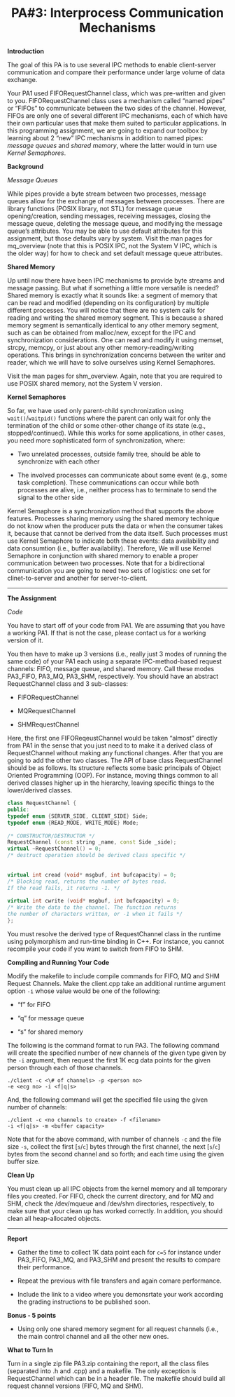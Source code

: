 
# <p align="center">PA#3: Interprocess Communication Mechanisms </p>


**Introduction**

The goal of this PA is to use several IPC methods to enable client-server communication and compare their performance under large volume of data exchange.

Your PA1 used FIFORequestChannel class, which was pre-written and given to you. FIFORequestChannel class uses a mechanism called “named pipes” or “FIFOs” to communicate between the two sides of the channel. However, FIFOs are only one of several different IPC mechanisms, each of which have their own particular uses that make them suited to particular applications. In this programming assignment, we are going to expand our toolbox by learning about 2 “new” IPC mechanisms in addition to named pipes: _message queues_ and _shared memory_, where the latter would in turn use _Kernel Semaphores_.
<br>

**Background**

*Message Queues*

While pipes provide a byte stream between two processes, message queues allow for the exchange of messages between processes. There are library functions (POSIX library, not STL) for message queue opening/creation, sending messages, receiving messages, closing the message queue, deleting the message queue, and modifying the message queue’s attributes. You may be able to use default attributes for this assignment, but those defaults vary by system. Visit the man pages for mq_overview (note that this is POSIX IPC, not the System V IPC, which is the older way) for how to check and set default message queue attributes.
<br>

**Shared Memory**

Up until now there have been IPC mechanisms to provide byte streams and message passing. But what if something a little more versatile is needed? Shared memory is exactly what it sounds like: a segment of memory that can be read and modified (depending on its configuration) by multiple different processes. You will notice that there are no system calls for reading and writing the shared memory segment. This is because a shared memory segment is semantically identical to any other memory segment, such as can be obtained from malloc/new, except for the IPC and synchronization considerations. One can read and modify it using memset, strcpy, memcpy, or just about any other memory-reading/writing operations. This brings in synchronization concerns between the writer and reader, which we will have to solve ourselves using Kernel Semaphores.

Visit the man pages for shm_overview. Again, note that you are required to use POSIX shared memory, not the System V version.
<br>

**Kernel Semaphores**

So far, we have used only parent-child synchronization using `wait()`/`waitpid()` functions where the parent can only wait for only the termination of the child or some other-other change of its state (e.g., stopped/continued). While this works for some applications, in other cases, you need more sophisticated form of synchronization, where:

- Two unrelated processes, outside family tree, should be able to synchronize with each other

- The involved processes can communicate about some event (e.g., some task completion). These communications can occur while both processes are alive, i.e., neither process has to terminate to send the signal to the other side

Kernel Semaphore is a synchronization method that supports the above features. Processes sharing memory using the shared memory technique do not know when the producer puts the data or when the consumer takes it, because that cannot be derived from the data itself. Such processes must use Kernel Semaphore to indicate both these events: data availability and data consumtion (i.e., buffer availability). Therefore, We will use Kernel Semaphore in conjunction with shared memory to enable a proper communication between two processes. Note that for a bidirectional communication you are going to need two sets of logistics: one set for clinet-to-server and another for server-to-client.

---

**The Assignment**

*Code*

You have to start off of your code from PA1. We are assuming that you have a working PA1. If that is not the case, please contact us for a working version of it.

You then have to make up 3 versions (i.e., really just 3 modes of running the same code) of your PA1 each using a separate IPC-method-based request channels: FIFO, message queue, and shared memory. Call these modes PA3_FIFO, PA3_MQ, PA3_SHM, respectively. You should have an abstract RequestChannel class and 3 sub-classes:

- FIFORequestChannel

- MQRequestChannel

- SHMRequestChannel

Here, the first one FIFOReqeustChannel would be taken “almost” directly from PA1 in the sense that you just need to to make it a derived class of RequestChannel without making any functional changes. After that you are going to add the other two classes. The API of base class RequestChannel should be as follows. Its structure reflects some basic principals of Object Oriented Programming (OOP). For instance, moving things common to all derived classes higher up in the hierarchy, leaving specific things to the lower/derived classes.

```C++
class RequestChannel {  
public:  
typedef enum {SERVER_SIDE, CLIENT_SIDE} Side;  
typedef enum {READ_MODE, WRITE_MODE} Mode;  
  
/* CONSTRUCTOR/DESTRUCTOR */  
RequestChannel (const string _name, const Side _side);  
virtual ~RequestChannel() = 0;  
/* destruct operation should be derived class specific */  
  
  
virtual int cread (void* msgbuf, int bufcapacity) = 0;  
/* Blocking read, returns the number of bytes read.  
If the read fails, it returns -1. */  
  
virtual int cwrite (void* msgbuf, int bufcapacity) = 0;  
/* Write the data to the channel. The function returns  
the number of characters written, or -1 when it fails */  
};
```

You must resolve the derived type of RequestChannel class in the runtime using polymorphism and run-time binding in C++. For instance, you cannot recompile your code if you want to switch from FIFO to SHM.
<br>

**Compiling and Running Your Code**

Modify the makefile to include compile commands for FIFO, MQ and SHM Request Channels. Make the client.cpp take an additional runtime argument option `-i` whose value would be one of the following:

- “f” for FIFO

- “q” for message queue

- “s” for shared memory

The following is the command format to run PA3. The following command will create the specified number of new channels of the given type given by the `-i` argument, then request the first 1K ecg data points for the given person through each of those channels.

	./client -c <\# of channels> -p <person no>  
	-e <ecg no> -i <f|q|s>

And, the following command will get the specified file using the given number of channels:

	./client -c <no channels to create> -f <filename>  
	-i <f|q|s> -m <buffer capacity>

Note that for the above command, with number of channels `-c` and the file size `-s`, collect the first [`s`/`c`] bytes through the first channel, the next [`s`/`c`] bytes from the second channel and so forth; and each time using the given buffer size.
<br>

**Clean Up**

You must clean up all IPC objects from the kernel memory and all temporary files you created. For FIFO, check the current directory, and for MQ and SHM, check the /dev/mqueue and /dev/shm directories, respectively, to make sure that your clean up has worked correctly. In addition, you should clean all heap-allocated objects.
<br>

---

**Report**

- Gather the time to collect 1K data point each for `c=5` for instance under PA3_FIFO, PA3_MQ, and PA3_SHM and present the results to compare their performance.

- Repeat the previous with file transfers and again comare performance.

- Include the link to a video where you demonsrtate your work according the grading instructions to be published soon.

**Bonus - 5 points**

- Using only one shared memory segment for all request channels (i.e., the main control channel and all the other new ones.

**What to Turn In**

Turn in a single zip file PA3.zip containing the report, all the class files (separated into .h and .cpp) and a makefile. The only exception is RequestChannel which can be in a header file. The makefile should build all request channel versions (FIFO, MQ and SHM).
